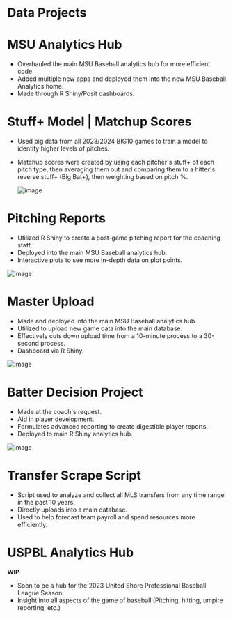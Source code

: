# Data Projects

# MSU Analytics Hub  

- Overhauled the main MSU Baseball analytics hub for more efficient code.
- Added multiple new apps and deployed them into the new MSU Baseball Analytics home.
- Made through R Shiny/Posit dashboards.



# Stuff+ Model | Matchup Scores 
- Used big data from all 2023/2024 BIG10 games to train a model to identify higher levels of pitches.
- Matchup scores were created by using each pitcher's stuff+ of each pitch type, then averaging them out and comparing them to a hitter's reverse stuff+ (Big Bat+), then weighting based on pitch %.



  ![image](https://github.com/user-attachments/assets/ea3f1c70-6709-4c9a-961e-3371b7ca47e9)



# Pitching Reports 
- Utilized R Shiny to create a post-game pitching report for the coaching staff.
- Deployed into the main MSU Baseball analytics hub.
- Interactive plots to see more in-depth data on plot points.


![image](https://github.com/user-attachments/assets/bd1ab832-0587-4670-a0ed-a7044a65b06a)




# Master Upload
- Made and deployed into the main MSU Baseball analytics hub.
- Utilized to upload new game data into the main database.
- Effectively cuts down upload time from a 10-minute process to a 30-second process.
- Dashboard via R Shiny.



![image](https://github.com/user-attachments/assets/bf124be5-0c3e-4897-8fbc-4a05b0f86481)

# Batter Decision Project
- Made at the coach's request.
- Aid in player development.
- Formulates advanced reporting to create digestible player reports.
- Deployed to main R Shiny analytics hub.



![image](https://github.com/user-attachments/assets/6881f1f0-e3d7-485e-a1d6-63fd2d1dea8e)



# Transfer Scrape Script
- Script used to analyze and collect all MLS transfers from any time range in the past 10 years.
- Directly uploads into a main database.
- Used to help forecast team payroll and spend resources more efficiently.



# USPBL Analytics Hub


**WIP**

- Soon to be a hub for the 2023 United Shore Professional Baseball League Season.
- Insight into all aspects of the game of baseball (Pitching, hitting, umpire reporting, etc.)

